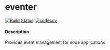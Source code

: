 # eventer
[![Build Status](https://travis-ci.com/uspasojevic96/eventer.svg?branch=master)](https://travis-ci.com/uspasojevic96/eventer)
[![codecov](https://codecov.io/gh/uspasojevic96/eventer/branch/master/graph/badge.svg)](https://codecov.io/gh/uspasojevic96/eventer)

#### Description
Provides event management for node applications